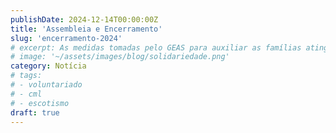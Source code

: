 ```yaml
---
publishDate: 2024-12-14T00:00:00Z
title: 'Assembleia e Encerramento'
slug: 'encerramento-2024'
# excerpt: As medidas tomadas pelo GEAS para auxiliar as famílias atingidas pelas inundações de maio de 2024.
# image: '~/assets/images/blog/solidariedade.png'
category: Notícia
# tags:
# - voluntariado
# - cml
# - escotismo
draft: true
---
```


<!-- POST SOBRE assembleia e encerramento das atividades

Data de retorno!
-->
